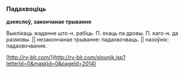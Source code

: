 ### Падахвоціць
**дзеяслоў, закончанае трыванне**

Выклікаць жаданне што-н. рабіць. П. ехаць па дровы. П. каго-н. да размовы. || незакончанае трыванне: падахвочваць. || назоўнік: падахвочванне.

<a rel="author">[http://rv-blr.com/](http://rv-blr.com/slounik.jsp?letterId=0&maskId=0&pageId=2014)</a>
